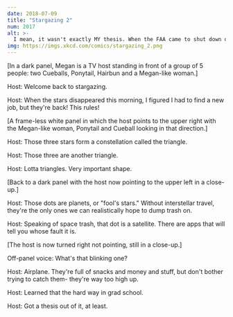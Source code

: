 ```yaml
---
date: 2018-07-09
title: "Stargazing 2"
num: 2017
alt: >-
  I mean, it wasn't exactly MY thesis. When the FAA came to shut down our observatory for using the telescope mirror to shine light at airplanes, I took a thesis and a bunch of doctorates from the supply cabinet on my way out.
img: https://imgs.xkcd.com/comics/stargazing_2.png
---
```

[In a dark panel, Megan is a TV host standing in front of a group of 5 people: two Cueballs, Ponytail, Hairbun and a Megan-like woman.]

Host: Welcome back to stargazing.

Host: When the stars disappeared this morning, I figured I had to find a new job, but they're back! This rules!

[A frame-less white panel in which the host points to the upper right with the Megan-like woman, Ponytail and Cueball looking in that direction.]

Host: Those three stars form a constellation called the triangle.

Host: Those three are another triangle.

Host: Lotta triangles. Very important shape.

[Back to a dark panel with the host now pointing to the upper left in a close-up.]

Host: Those dots are planets, or "fool's stars." Without interstellar travel, they're the only ones we can realistically hope to dump trash on.

Host: Speaking of space trash, that dot is a satellite. There are apps that will tell you whose fault it is.

[The host is now turned right not pointing, still in a close-up.]

Off-panel voice: What's that blinking one?

Host: Airplane. They're full of snacks and money and stuff, but don't bother trying to catch them- they're way too high up.

Host: Learned that the hard way in grad school.

Host: Got a thesis out of it, at least.